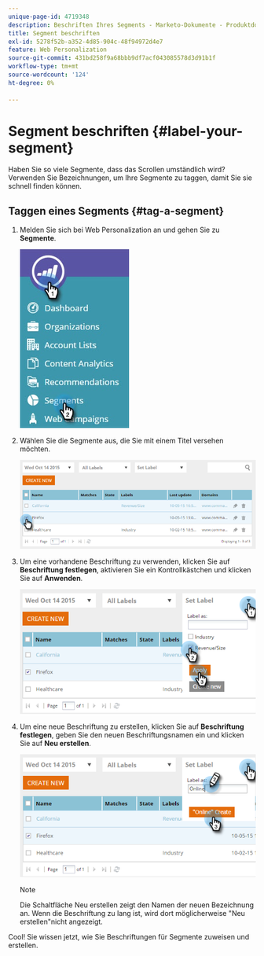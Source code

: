 ```yaml
---
unique-page-id: 4719348
description: Beschriften Ihres Segments - Marketo-Dokumente - Produktdokumentation
title: Segment beschriften
exl-id: 5278f52b-a352-4d85-904c-48f94972d4e7
feature: Web Personalization
source-git-commit: 431bd258f9a68bbb9df7acf043085578d3d91b1f
workflow-type: tm+mt
source-wordcount: '124'
ht-degree: 0%

---
```


# Segment beschriften {#label-your-segment}

Haben Sie so viele Segmente, dass das Scrollen umständlich wird? Verwenden Sie Bezeichnungen, um Ihre Segmente zu taggen, damit Sie sie schnell finden können.

## Taggen eines Segments {#tag-a-segment}

1. Melden Sie sich bei Web Personalization an und gehen Sie zu **Segmente**.

   ![](assets/new-dropdown-segments-hand.jpg)

1. Wählen Sie die Segmente aus, die Sie mit einem Titel versehen möchten.

   ![](assets/image2015-10-14-15-3a26-3a28.png)

1. Um eine vorhandene Beschriftung zu verwenden, klicken Sie auf **Beschriftung festlegen**, aktivieren Sie ein Kontrollkästchen und klicken Sie auf **Anwenden**.

   ![](assets/image2015-10-14-15-3a34-3a42.png)

1. Um eine neue Beschriftung zu erstellen, klicken Sie auf **Beschriftung festlegen**, geben Sie den neuen Beschriftungsnamen ein und klicken Sie auf **Neu erstellen**.

   ![](assets/image2015-10-14-15-3a38-3a30.png)

   >[!NOTE]
   >
   >Die Schaltfläche Neu erstellen zeigt den Namen der neuen Bezeichnung an. Wenn die Beschriftung zu lang ist, wird dort möglicherweise &quot;Neu erstellen&quot;nicht angezeigt.

Cool! Sie wissen jetzt, wie Sie Beschriftungen für Segmente zuweisen und erstellen.
